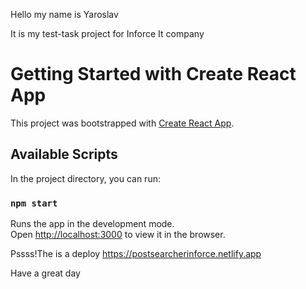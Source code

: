 Hello my name is Yaroslav

It is my test-task project for Inforce It company

# Getting Started with Create React App

This project was bootstrapped with [Create React App](https://github.com/facebook/create-react-app).

## Available Scripts

In the project directory, you can run:

### `npm start`

Runs the app in the development mode.\
Open [http://localhost:3000](http://localhost:3000) to view it in the browser.

Pssss!The is a deploy https://postsearcherinforce.netlify.app

Have a great day